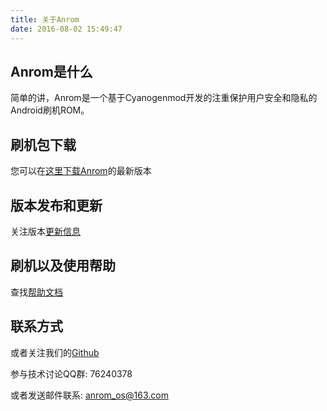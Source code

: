 ```yaml
---
title: 关于Anrom
date: 2016-08-02 15:49:47
---
```

## Anrom是什么
简单的讲，Anrom是一个基于Cyanogenmod开发的注重保护用户安全和隐私的Android刷机ROM。

## 刷机包下载
您可以在[这里下载Anrom](http://u.mixun.org/)的最新版本

## 版本发布和更新
关注版本[更新信息](/archives)

## 刷机以及使用帮助
查找[帮助文档](/documents)

## 联系方式
或者关注我们的[Github](https://github.com/AnromOS)

参与技术讨论QQ群: 76240378

或者发送邮件联系: [anrom_os@163.com](mailto:anrom_os@163.com)

